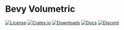 # Bevy Volumetric

[![License](https://img.shields.io/badge/license-MIT%2FApache-blue.svg)](https://github.com/bevyengine/bevy#license)
[![Crates.io](https://img.shields.io/crates/v/bevy_pbr.svg)](https://crates.io/crates/bevy_pbr)
[![Downloads](https://img.shields.io/crates/d/bevy_pbr.svg)](https://crates.io/crates/bevy_pbr)
[![Docs](https://docs.rs/bevy_pbr/badge.svg)](https://docs.rs/bevy_pbr/latest/bevy_pbr/)
[![Discord](https://img.shields.io/discord/691052431525675048.svg?label=&logo=discord&logoColor=ffffff&color=7389D8&labelColor=6A7EC2)](https://discord.gg/bevy)
